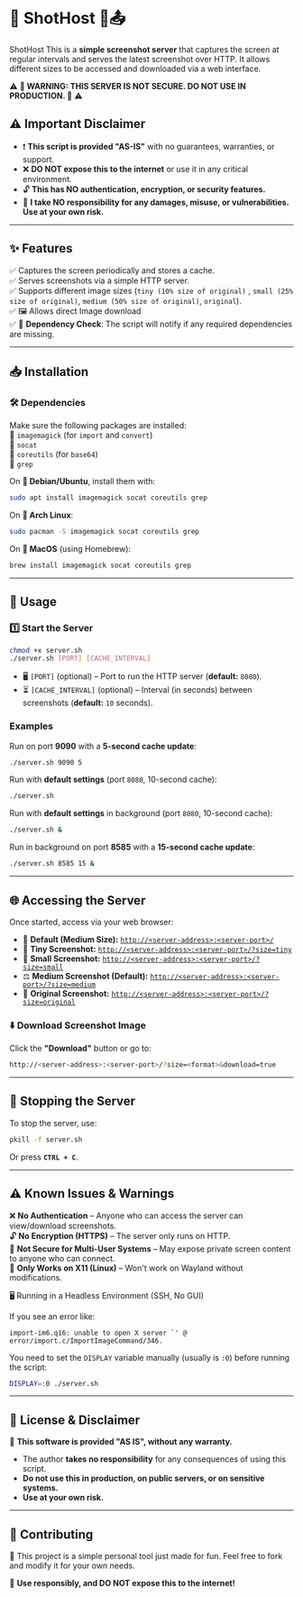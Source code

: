 # 📸 ShotHost 🎯📤

ShotHost This is a **simple screenshot server** that captures the screen at regular intervals and serves the latest screenshot over HTTP. It allows different sizes to be accessed and downloaded via a web interface.

⚠ **🚨 WARNING: THIS SERVER IS NOT SECURE. DO NOT USE IN PRODUCTION. 🚨** ⚠

## **⚠ Important Disclaimer**
- ❗ **This script is provided "AS-IS"** with no guarantees, warranties, or support.
- ❌ **DO NOT expose this to the internet** or use it in any critical environment.
- 🔓 **This has NO authentication, encryption, or security features.**
- 🤷 **I take NO responsibility for any damages, misuse, or vulnerabilities. Use at your own risk.**

---

## **✨ Features**
✅ Captures the screen periodically and stores a cache.  
✅ Serves screenshots via a simple HTTP server.  
✅ Supports different image sizes (`tiny (10% size of original)` , `small (25% size of original)`, `medium (50% size of original)`, `original`).  
✅ 🖼️ Allows direct Image download  
✅ 🚀 **Dependency Check**: The script will notify if any required dependencies are missing.

---

## **📥 Installation**
### **🛠 Dependencies**
Make sure the following packages are installed:  
🔹 `imagemagick` (for `import` and `convert`)  
🔹 `socat`  
🔹 `coreutils` (for `base64`)  
🔹 `grep`

On **🐧 Debian/Ubuntu**, install them with:
```sh
sudo apt install imagemagick socat coreutils grep
```
On **🦜 Arch Linux**:
```sh
sudo pacman -S imagemagick socat coreutils grep
```
On **🍎 MacOS** (using Homebrew):
```sh
brew install imagemagick socat coreutils grep
```

---

## **🚀 Usage**
### **1️⃣ Start the Server**
```sh
chmod +x server.sh
./server.sh [PORT] [CACHE_INTERVAL]
```
- 🖥️ `[PORT]` (optional) – Port to run the HTTP server (**default:** `8080`).
- ⏳ `[CACHE_INTERVAL]` (optional) – Interval (in seconds) between screenshots (**default:** `10` seconds).

### **Examples**
Run on port **9090** with a **5-second cache update**:
```sh
./server.sh 9090 5
```

Run with **default settings** (port `8080`, 10-second cache):
```sh
./server.sh
```

Run with **default settings** in background (port `8080`, 10-second cache):
```sh
./server.sh &

```

Run in background on port **8585** with a **15-second cache update**:
```sh
./server.sh 8585 15 &
```

---

## **🌐 Accessing the Server**
Once started, access via your web browser:

- 🔗 **Default (Medium Size):** [`http://<server-address>:<server-port>/`](http://localhost:8080/)
- 🔹 **Tiny Screenshot:** [`http://<server-address>:<server-port>/?size=tiny`](http://localhost:8080/?size=tiny)
- 🔸 **Small Screenshot:** [`http://<server-address>:<server-port>/?size=small`](http://localhost:8080/?size=small)
- ⚖️ **Medium Screenshot (Default):** [`http://<server-address>:<server-port>/?size=medium`](http://localhost:8080/?size=medium)
- 🎨 **Original Screenshot:** [`http://<server-address>:<server-port>/?size=original`](http://localhost:8080/?size=original)



### **⬇️ Download Screenshot Image**
Click the **"Download"** button or go to:
```sh
http://<server-address>:<server-port>/?size=<format>&download=true
```


---

## **🛑 Stopping the Server**
To stop the server, use:
```sh
pkill -f server.sh
```
Or press **`CTRL + C`**.

---

## **⚠️ Known Issues & Warnings**
❌ **No Authentication** – Anyone who can access the server can view/download screenshots.  
🔓 **No Encryption (HTTPS)** – The server only runs on HTTP.  
👀 **Not Secure for Multi-User Systems** – May expose private screen content to anyone who can connect.  
🐧 **Only Works on X11 (Linux)** – Won't work on Wayland without modifications.

🖥️ Running in a Headless Environment (SSH, No GUI)

If you see an error like:

```
import-im6.q16: unable to open X server `' @ error/import.c/ImportImageCommand/346.
````

You need to set the `DISPLAY` variable manually (usually is `:0`) before running the script:

```sh
DISPLAY=:0 ./server.sh
```

---

## **📜 License & Disclaimer**
📢 **This software is provided "AS IS", without any warranty.**
- The author **takes no responsibility** for any consequences of using this script.
- **Do not use this in production, on public servers, or on sensitive systems.**
- **Use at your own risk.**

---

## **🤝 Contributing**
👷 This project is a simple personal tool just made for fun. Feel free to fork and modify it for your own needs.

🚀 **Use responsibly, and DO NOT expose this to the internet!**